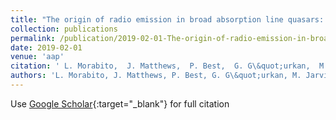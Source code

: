 ```yaml
---
title: "The origin of radio emission in broad absorption line quasars: Results from the LOFAR Two-metre Sky Survey"
collection: publications
permalink: /publication/2019-02-01-The-origin-of-radio-emission-in-broad-absorption-line-quasars-Results-from-the-LOFAR-Two-metre-Sky-Survey
date: 2019-02-01
venue: 'aap'
citation: ' L. Morabito,  J. Matthews,  P. Best,  G. G\&quot;urkan,  M. Jarvis,  I. Prandoni,  K. Duncan,  M. Hardcastle,  M. Kunert-Bajraszewska,  A. Mechev,  S. Mooney,  J. Sabater,  H. R\&quot;ottgering,  T. Shimwell,  D. Smith,  C. Tasse,  W. Williams, &quot;The origin of radio emission in broad absorption line quasars: Results from the LOFAR Two-metre Sky Survey.&quot; aap, 2019.'
authors: 'L. Morabito, J. Matthews, P. Best, G. G\&quot;urkan, M. Jarvis, I. Prandoni, K. Duncan, M. Hardcastle, M. Kunert-Bajraszewska, A. Mechev, S. Mooney, J. Sabater, H. R\&quot;ottgering, T. Shimwell, D. Smith, C. Tasse, W. Williams, '
---
```

Use [Google Scholar](https://scholar.google.com/scholar?q=The+origin+of+radio+emission+in+broad+absorption+line+quasars:+Results+from+the+LOFAR+Two+metre+Sky+Survey){:target="_blank"} for full citation